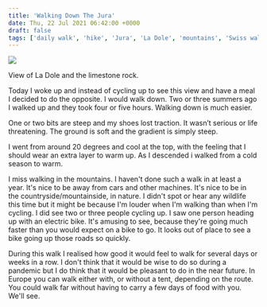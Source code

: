 ```yaml
---
title: 'Walking Down The Jura'
date: Thu, 22 Jul 2021 06:42:00 +0000
draft: false
tags: ['daily walk', 'hike', 'Jura', 'La Dole', 'mountains', 'Swiss walks', 'switzerland']
---
```


![](https://www.main-vision.com/richard/blog/wp-content/uploads/2021/07/img_6178-1024x768.jpg)

View of La Dole and the limestone rock.

Today I woke up and instead of cycling up to see this view and have a meal I decided to do the opposite. I would walk down. Two or three summers ago I walked up and they took four or five hours. Walking down is much easier.

One or two bits are steep and my shoes lost traction. It wasn’t serious or life threatening. The ground is soft and the gradient is simply steep.

I went from around 20 degrees and cool at the top, with the feeling that I should wear an extra layer to warm up. As I descended i walked from a cold season to warm.

I miss walking in the mountains. I haven't done such a walk in at least a year. It's nice to be away from cars and other machines. It's nice to be in the countryside/mountainside, in nature. I didn't spot or hear any wildlife this time but it might be because I'm louder when I'm walking than when I'm cycling. I did see two or three people cycling up. I saw one person heading up with an electric bike. It's amusing to see, because they're going much faster than you would expect on a bike to go. It looks out of place to see a bike going up those roads so quickly.

During this walk I realised how good it would feel to walk for several days or weeks in a row. I don't think that it would be wise to do so during a pandemic but I do think that it would be pleasant to do in the near future. In Europe you can walk either with, or without a tent, depending on the route. You could walk far without having to carry a few days of food with you. We'll see.